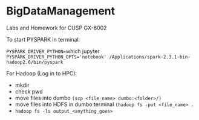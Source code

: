 # BigDataManagement

Labs and Homework for CUSP GX-6002

To start PYSPARK in terminal: 

`PYSPARK_DRIVER_PYTHON=`which jupyter` PYSPARK_DRIVER_PYTHON_OPTS='notebook' /Applications/spark-2.3.1-bin-hadoop2.6/bin/pyspark`

For Hadoop (Log in to HPC):
- mkdir
- check pwd
- move files into dumbo `(scp <file_name> dumbo:<folder>/)`
- move files into HDFS in dumbo terminal `(hadoop fs -put <file_name> . `
- `hadoop fs -ls output_<anything_goes>`
  

